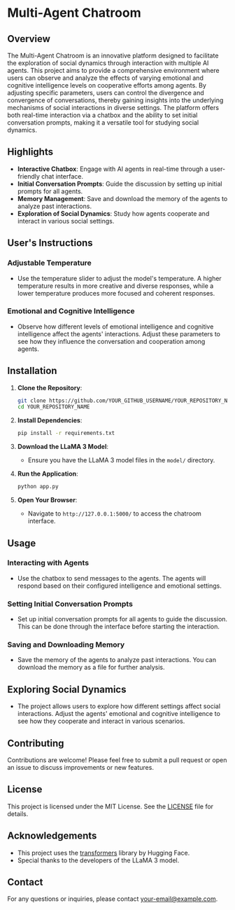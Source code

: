 # Multi-Agent Chatroom

## Overview

The Multi-Agent Chatroom is an innovative platform designed to facilitate the exploration of social dynamics through interaction with multiple AI agents. This project aims to provide a comprehensive environment where users can observe and analyze the effects of varying emotional and cognitive intelligence levels on cooperative efforts among agents. By adjusting specific parameters, users can control the divergence and convergence of conversations, thereby gaining insights into the underlying mechanisms of social interactions in diverse settings. The platform offers both real-time interaction via a chatbox and the ability to set initial conversation prompts, making it a versatile tool for studying social dynamics.

## Highlights

- **Interactive Chatbox**: Engage with AI agents in real-time through a user-friendly chat interface.
- **Initial Conversation Prompts**: Guide the discussion by setting up initial prompts for all agents.
- **Memory Management**: Save and download the memory of the agents to analyze past interactions.
- **Exploration of Social Dynamics**: Study how agents cooperate and interact in various social settings.

## User's Instructions

### Adjustable Temperature

- Use the temperature slider to adjust the model's temperature. A higher temperature results in more creative and diverse responses, while a lower temperature produces more focused and coherent responses.

### Emotional and Cognitive Intelligence

- Observe how different levels of emotional intelligence and cognitive intelligence affect the agents' interactions. Adjust these parameters to see how they influence the conversation and cooperation among agents.

## Installation

1. **Clone the Repository**:
    ```bash
    git clone https://github.com/YOUR_GITHUB_USERNAME/YOUR_REPOSITORY_NAME.git
    cd YOUR_REPOSITORY_NAME
    ```

2. **Install Dependencies**:
    ```bash
    pip install -r requirements.txt
    ```

3. **Download the LLaMA 3 Model**:
    - Ensure you have the LLaMA 3 model files in the `model/` directory.

4. **Run the Application**:
    ```bash
    python app.py
    ```

5. **Open Your Browser**:
    - Navigate to `http://127.0.0.1:5000/` to access the chatroom interface.

## Usage

### Interacting with Agents

- Use the chatbox to send messages to the agents. The agents will respond based on their configured intelligence and emotional settings.

### Setting Initial Conversation Prompts

- Set up initial conversation prompts for all agents to guide the discussion. This can be done through the interface before starting the interaction.

### Saving and Downloading Memory

- Save the memory of the agents to analyze past interactions. You can download the memory as a file for further analysis.

## Exploring Social Dynamics

- The project allows users to explore how different settings affect social interactions. Adjust the agents' emotional and cognitive intelligence to see how they cooperate and interact in various scenarios.

## Contributing

Contributions are welcome! Please feel free to submit a pull request or open an issue to discuss improvements or new features.

## License

This project is licensed under the MIT License. See the [LICENSE](LICENSE) file for details.

## Acknowledgements

- This project uses the [transformers](https://github.com/huggingface/transformers) library by Hugging Face.
- Special thanks to the developers of the LLaMA 3 model.

## Contact

For any questions or inquiries, please contact [your-email@example.com](mailto:your-email@example.com).